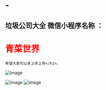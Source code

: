 # -
<h1 style="font-size:22px">垃圾公司大全   微信小程序名称 ：<h1 style="color:red">青菜世界  </h1>
	
	希望大家可以多上传上传</h1>。


![image](https://user-images.githubusercontent.com/107780371/210479999-bd104396-814c-4c8a-81d9-7fcd930486ad.png)

![image](https://user-images.githubusercontent.com/107780371/210477154-949f8d69-cc78-4ac5-b3d5-907cfaeb476b.png)
![image](https://user-images.githubusercontent.com/107780371/210477253-8ba48d81-70ff-4c3f-bed7-291093d9f50b.png)
